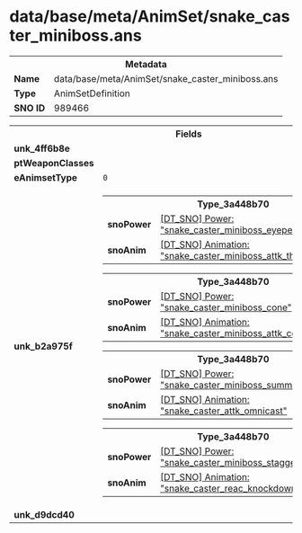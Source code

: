 <h1>data/base/meta/AnimSet/snake_caster_miniboss.ans</h1><table><tr><th colspan="100%">Metadata</th></tr><tr><td><b>Name</b></td><td>data/base/meta/AnimSet/snake_caster_miniboss.ans</td></tr><tr><td><b>Type</b></td><td>AnimSetDefinition</td></tr><tr><td><b>SNO ID</b></td><td>989466</td></tr></table>

<table><tr><th colspan="100%">Fields</th></tr><tr><td><b>unk_4ff6b8e</b></td><td></td></tr><tr><td><b>ptWeaponClasses</b></td><td></td></tr><tr><td><b>eAnimsetType</b></td><td><code>0</code></td></tr><tr><td><b>unk_b2a975f</b></td><td><table><tr><th colspan="100%">Type_3a448b70</th></tr><tr><td><b>snoPower</b></td><td><a href="..\Power\snake_caster_miniboss_eyepetrification_new.pow">[DT_SNO] Power: "snake_caster_miniboss_eyepetrification_new"</a></td></tr><tr><td><b>snoAnim</b></td><td><a href="..\Anim\snake_caster_miniboss_attk_throwEye.ani">[DT_SNO] Animation: "snake_caster_miniboss_attk_throwEye"</a></td></tr></table>


<table><tr><th colspan="100%">Type_3a448b70</th></tr><tr><td><b>snoPower</b></td><td><a href="..\Power\snake_caster_miniboss_cone.pow">[DT_SNO] Power: "snake_caster_miniboss_cone"</a></td></tr><tr><td><b>snoAnim</b></td><td><a href="..\Anim\snake_caster_miniboss_attk_cone.ani">[DT_SNO] Animation: "snake_caster_miniboss_attk_cone"</a></td></tr></table>


<table><tr><th colspan="100%">Type_3a448b70</th></tr><tr><td><b>snoPower</b></td><td><a href="..\Power\snake_caster_miniboss_summon.pow">[DT_SNO] Power: "snake_caster_miniboss_summon"</a></td></tr><tr><td><b>snoAnim</b></td><td><a href="..\Anim\snake_caster_attk_omnicast.ani">[DT_SNO] Animation: "snake_caster_attk_omnicast"</a></td></tr></table>


<table><tr><th colspan="100%">Type_3a448b70</th></tr><tr><td><b>snoPower</b></td><td><a href="..\Power\snake_caster_miniboss_stagger.pow">[DT_SNO] Power: "snake_caster_miniboss_stagger"</a></td></tr><tr><td><b>snoAnim</b></td><td><a href="..\Anim\snake_caster_reac_knockdown.ani">[DT_SNO] Animation: "snake_caster_reac_knockdown"</a></td></tr></table>


</td></tr><tr><td><b>unk_d9dcd40</b></td><td></td></tr></table>

